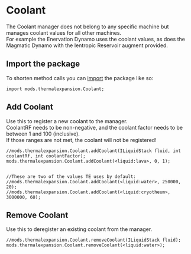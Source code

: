 # Coolant

The Coolant manager does not belong to any specific machine but manages coolant values for all other machines.  
For example the Enervation Dynamo uses the coolant values, as does the Magmatic Dynamo with the Ientropic Reservoir augment provided.


## Import the package
To shorten method calls you can [import](/AdvancedFunctions/Import/) the package like so:  
```
import mods.thermalexpansion.Coolant;
```


## Add Coolant

Use this to register a new coolant to the manager.  
CoolantRF needs to be non-negative, and the coolant factor needs to be between 1 and 100 (inclusive).  
If those ranges are not met, the coolant will not be registered!

```
//mods.thermalexpansion.Coolant.addCoolant(ILiquidStack fluid, int coolantRf, int coolantFactor);
mods.thermalexpansion.Coolant.addCoolant(<liquid:lava>, 0, 1);


//These are two of the values TE uses by default:
//mods.thermalexpansion.Coolant.addCoolant(<liquid:water>, 250000, 20);
//mods.thermalexpansion.Coolant.addCoolant(<liquid:cryotheum>, 3000000, 60);
```


## Remove Coolant

Use this to deregister an existing coolant from the manager.  

```
//mods.thermalexpansion.Coolant.removeCoolant(ILiquidStack fluid);
mods.thermalexpansion.Coolant.removeCoolant(<liquid:water>);
```